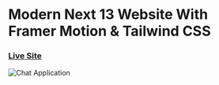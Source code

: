 # Modern Next 13 Website With Framer Motion & Tailwind CSS

### [Live Site](https://metaverse-sage-psi.vercel.app/)

![Chat Application](https://i.postimg.cc/brn2dWmv/7.png)
